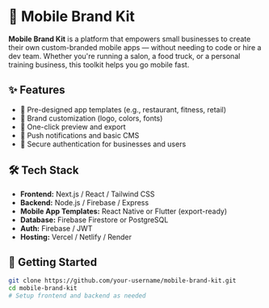 # 📱 Mobile Brand Kit

**Mobile Brand Kit** is a platform that empowers small businesses to create their own custom-branded mobile apps — without needing to code or hire a dev team. Whether you're running a salon, a food truck, or a personal training business, this toolkit helps you go mobile fast.

## ✨ Features

- 🧩 Pre-designed app templates (e.g., restaurant, fitness, retail)
- 🎨 Brand customization (logo, colors, fonts)
- 📲 One-click preview and export
- 💬 Push notifications and basic CMS
- 🔐 Secure authentication for businesses and users

## 🛠 Tech Stack

- **Frontend:** Next.js / React / Tailwind CSS
- **Backend:** Node.js / Firebase / Express
- **Mobile App Templates:** React Native or Flutter (export-ready)
- **Database:** Firebase Firestore or PostgreSQL
- **Auth:** Firebase / JWT
- **Hosting:** Vercel / Netlify / Render

## 🚀 Getting Started

```bash
git clone https://github.com/your-username/mobile-brand-kit.git
cd mobile-brand-kit
# Setup frontend and backend as needed
